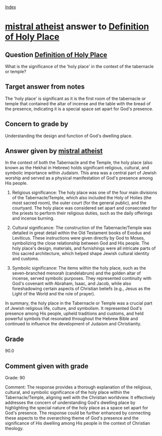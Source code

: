 
[Index](../../index.md)
# [mistral atheist](../../answering_models/mistral_atheist.md) answer to [Definition of Holy Place](../../questions/Definition_of_Holy_Place.md)

## Question [Definition of Holy Place](../../questions/Definition_of_Holy_Place.md)
What is the significance of the 'holy place' in the context of the tabernacle or temple?

## Target answer from notes
The 'holy place' is significant as it is the first room of the tabernacle or temple that contained the altar of incense and the table with the bread of the presence, indicating it is a special space set apart for God's presence.

## Concern to grade by
Understanding the design and function of God's dwelling place.

## Answer given by [mistral atheist](../../answering_models/mistral_atheist.md)
 In the context of both the Tabernacle and the Temple, the holy place (also known as the Hekhal in Hebrew) holds significant religious, cultural, and symbolic importance within Judaism. This area was a central part of Jewish worship and served as a physical manifestation of God's presence among His people.

1. Religious significance: The holy place was one of the four main divisions of the Tabernacle/Temple, which also included the Holy of Holies (the most sacred room), the outer court (for the general public), and the courtyard. The holy place was considered set apart and consecrated for the priests to perform their religious duties, such as the daily offerings and incense burning.

2. Cultural significance: The construction of the Tabernacle/Temple was detailed in great detail within the Old Testament books of Exodus and Leviticus. These instructions were given directly by God to Moses, symbolizing the close relationship between God and His people. The holy place's design, materials, and furnishings were all intricate parts of this sacred architecture, which helped shape Jewish cultural identity and customs.

3. Symbolic significance: The items within the holy place, such as the seven-branched menorah (candelabrum) and the golden altar of incense, served symbolic purposes. They represented continuity with God's covenant with Abraham, Isaac, and Jacob, while also foreshadowing certain aspects of Christian beliefs (e.g., Jesus as the Light of the World and the role of prayer).

In summary, the holy place in the Tabernacle or Temple was a crucial part of Jewish religious life, culture, and symbolism. It represented God's presence among His people, upheld traditions and customs, and held powerful symbols that resonated throughout the Hebrew Bible and continued to influence the development of Judaism and Christianity.

## Grade
90.0

## Comment given with grade
Grade: 90

Comment: The response provides a thorough explanation of the religious, cultural, and symbolic significance of the holy place within the Tabernacle/Temple, aligning well with the Christian worldview. It effectively addresses the concern of understanding God's dwelling place by highlighting the special nature of the holy place as a space set apart for God's presence. The response could be further enhanced by connecting these aspects to the overarching theme of God's presence and the significance of His dwelling among His people in the context of Christian theology.
